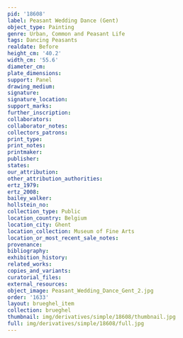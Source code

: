 ```yaml
---
pid: '18608'
label: Peasant Wedding Dance (Gent)
object_type: Painting
genre: Urban, Common and Peasant Life
tags: Dancing Peasants
realdate: Before
height_cm: '40.2'
width_cm: '55.6'
diameter_cm: 
plate_dimensions: 
support: Panel
drawing_medium: 
signature: 
signature_location: 
support_marks: 
further_inscription: 
collaborators: 
collaborator_notes: 
collectors_patrons: 
print_type: 
print_notes: 
printmaker: 
publisher: 
states: 
our_attribution: 
other_attribution_authorities: 
ertz_1979: 
ertz_2008: 
bailey_walker: 
hollstein_no: 
collection_type: Public
location_country: Belgium
location_city: Ghent
location_collection: Museum of Fine Arts
location_or_most_recent_sale_notes: 
provenance: 
bibliography: 
exhibition_history: 
related_works: 
copies_and_variants: 
curatorial_files: 
external_resources: 
object_image: Peasant_Wedding_Dance_Gent_2.jpg
order: '1633'
layout: brueghel_item
collection: brueghel
thumbnail: img/derivatives/simple/18608/thumbnail.jpg
full: img/derivatives/simple/18608/full.jpg
---
```

